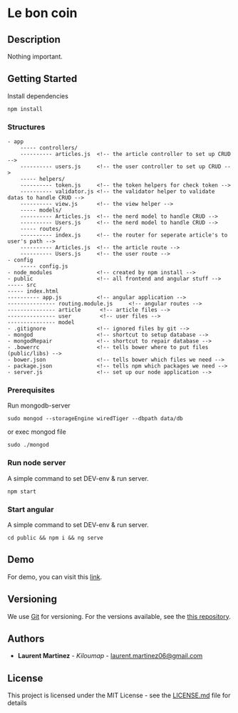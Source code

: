 # Le bon coin

## Description
Nothing important. 

## Getting Started

Install dependencies

```
npm install

```

### Structures

    - app
        ----- controllers/
        ---------- articles.js  <!-- the article controller to set up CRUD -->
        ---------- users.js     <!-- the user controller to set up CRUD -->
        ----- helpers/
        ---------- token.js     <!-- the token helpers for check token -->
        ---------- validator.js <!-- the validator helper to validate datas to handle CRUD -->
        ---------- view.js      <!-- the view helper -->
        ----- models/
        ---------- Articles.js  <!-- the nerd model to handle CRUD -->
        ---------- Users.js     <!-- the nerd model to handle CRUD -->
        ----- routes/
        ---------- index.js     <!-- the router for seperate article's to user's path -->
        ---------- Articles.js  <!-- the article route -->
        ---------- Users.js     <!-- the user route -->
    - config
        ----- config.js   
    - node_modules              <!-- created by npm install -->
    - public                    <!-- all frontend and angular stuff -->
    ----- src
    ----- index.html
    ---------- app.js           <!-- angular application -->
    --------------- routing.module.js     <!-- angular routes -->
    --------------- article      <!-- article files -->
    --------------- user         <!-- user files -->
    --------------- model     
    - .gitignore                <!-- ignored files by git -->
    - mongod                    <!-- shortcut to setup database -->
    - mongodRepair              <!-- shortcut to repair database -->
    - .bowerrc                  <!-- tells bower where to put files (public/libs) -->
    - bower.json                <!-- tells bower which files we need -->
    - package.json              <!-- tells npm which packages we need -->
    - server.js                 <!-- set up our node application -->
    
### Prerequisites

Run mongodb-server

```
sudo mongod --storageEngine wiredTiger --dbpath data/db
```

or exec mongod file
````
sudo ./mongod
````

 
### Run node server

A simple command to set DEV-env & run server.

```
npm start
```

### Start angular

A simple command to set DEV-env & run server.

```
cd public && npm i && ng serve
```

## Demo

For demo, you can visit this [link](http/localhost:4200).

## Versioning

We use [Git](https://git-scm.com/) for versioning. For the versions available, see the [this repository](https://github.com/kiloumap/Le-bon-coin). 

## Authors

* **Laurent Martinez** - *Kiloumap* - [laurent.martinez06@gmail.com](laurent.martinez06@gmail.com)


## License

This project is licensed under the MIT License - see the [LICENSE.md](LICENSE.md) file for details
